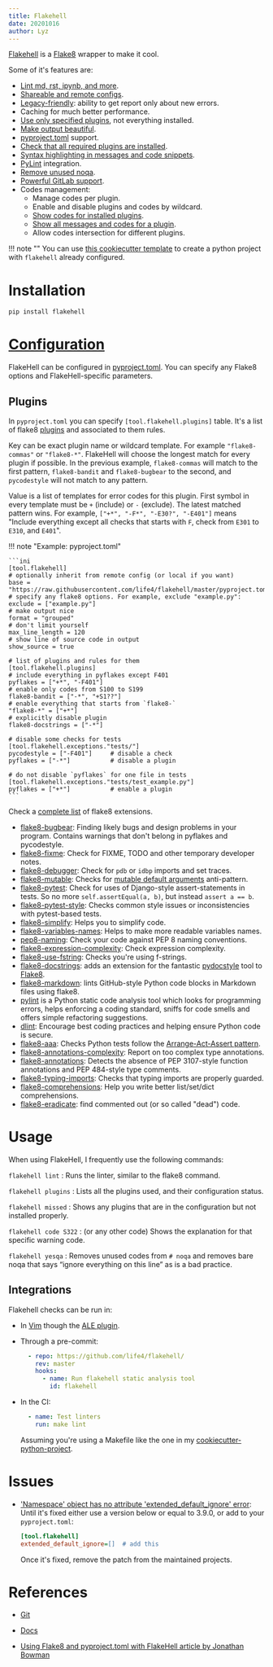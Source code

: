 ```yaml
---
title: Flakehell
date: 20201016
author: Lyz
---
```


[Flakehell](https://github.com/flakehell/flakehell) is a [Flake8](flake8.md) wrapper
to make it cool.

Some of it's features are:

* [Lint md, rst, ipynb, and
    more](https://flakehell.readthedocs.io/parsers.html).
* [Shareable and remote
    configs](https://flakehell.readthedocs.io/config.html#base).
* [Legacy-friendly](https://flakehell.readthedocs.io/commands/baseline.html):
    ability to get report only about new errors.
* Caching for much better performance.
* [Use only specified
    plugins](https://flakehell.readthedocs.io/config.html#plugins), not
    everything installed.
* [Make output beautiful](https://flakehell.readthedocs.io/formatters.html).
* [pyproject.toml](https://www.python.org/dev/peps/pep-0518/) support.
* [Check that all required plugins are
    installed](https://flakehell.readthedocs.io/commands/missed.html).
* [Syntax highlighting in messages and code
    snippets](https://flakehell.readthedocs.io/formatters.html#colored-with-source-code).
* [PyLint](https://github.com/PyCQA/pylint) integration.
* [Remove unused noqa](https://flakehell.readthedocs.io/commands/yesqa.html).
* [Powerful GitLab support](https://flakehell.readthedocs.io/formatters.html#gitlab).
* Codes management:
    * Manage codes per plugin.
    * Enable and disable plugins and codes by wildcard.
    * [Show codes for installed plugins](https://flakehell.readthedocs.io/commands/plugins.html).
    * [Show all messages and codes for a plugin](https://flakehell.readthedocs.io/commands/codes.html).
    * Allow codes intersection for different plugins.

!!! note ""
    You can use [this cookiecutter
    template](https://github.com/lyz-code/cookiecutter-python-project) to create
    a python project with `flakehell` already configured.

# Installation

```bash
pip install flakehell
```

# [Configuration](https://flakehell.readthedocs.io/config.html)

FlakeHell can be configured in
[pyproject.toml](https://www.python.org/dev/peps/pep-0518/). You can specify any
Flake8 options and FlakeHell-specific parameters.

## Plugins

In `pyproject.toml` you can specify `[tool.flakehell.plugins]` table. It's
a list of flake8 [plugins](https://flakehell.readthedocs.io/plugins.html) and
associated to them rules.

Key can be exact plugin name or wildcard template. For example `"flake8-commas"`
or `"flake8-*"`. FlakeHell will choose the longest match for every plugin if
possible. In the previous example, `flake8-commas` will match to the first
pattern, `flake8-bandit` and `flake8-bugbear` to the second, and `pycodestyle`
will not match to any pattern.

Value is a list of templates for error codes for this plugin. First symbol in
every template must be `+` (include) or `-` (exclude). The latest matched
pattern wins. For example, `["+*", "-F*", "-E30?", "-E401"]` means "Include
everything except all checks that starts with `F`, check from `E301` to `E310`,
and `E401`".

!!! note "Example: pyproject.toml"

    ```ini
    [tool.flakehell]
    # optionally inherit from remote config (or local if you want)
    base = "https://raw.githubusercontent.com/life4/flakehell/master/pyproject.toml"
    # specify any flake8 options. For example, exclude "example.py":
    exclude = ["example.py"]
    # make output nice
    format = "grouped"
    # don't limit yourself
    max_line_length = 120
    # show line of source code in output
    show_source = true

    # list of plugins and rules for them
    [tool.flakehell.plugins]
    # include everything in pyflakes except F401
    pyflakes = ["+*", "-F401"]
    # enable only codes from S100 to S199
    flake8-bandit = ["-*", "+S1??"]
    # enable everything that starts from `flake8-`
    "flake8-*" = ["+*"]
    # explicitly disable plugin
    flake8-docstrings = ["-*"]

    # disable some checks for tests
    [tool.flakehell.exceptions."tests/"]
    pycodestyle = ["-F401"]     # disable a check
    pyflakes = ["-*"]           # disable a plugin

    # do not disable `pyflakes` for one file in tests
    [tool.flakehell.exceptions."tests/test_example.py"]
    pyflakes = ["+*"]           # enable a plugin
    ```

Check a [complete
list](https://github.com/DmytroLitvinov/awesome-flake8-extensions) of flake8
extensions.

* [flake8-bugbear](https://github.com/PyCQA/flake8-bugbear): Finding likely bugs
    and design problems in your program. Contains warnings that don't belong in
    pyflakes and pycodestyle.
* [flake8-fixme](https://github.com/tommilligan/flake8-fixme): Check for FIXME,
    TODO and other temporary developer notes.
* [flake8-debugger](https://github.com/JBKahn/flake8-debugger): Check for
    `pdb` or `idbp` imports and set traces.
* [flake8-mutable](https://github.com/ebeweber/flake8-mutable): Checks for
    [mutable default
    arguments](python_anti_patterns.md#mutable-default-arguments) anti-pattern.
* [flake8-pytest](https://github.com/vikingco/flake8-pytest): Check for uses of
    Django-style assert-statements in tests. So no more `self.assertEqual(a, b)`,
    but instead `assert a == b`.
* [flake8-pytest-style](https://github.com/m-burst/flake8-pytest-style): Checks
    common style issues or inconsistencies with pytest-based tests.
* [flake8-simplify](https://github.com/MartinThoma/flake8-simplify): Helps you
    to simplify code.
* [flake8-variables-names](https://github.com/best-doctor/flake8-variables-names):
    Helps to make more readable variables names.
* [pep8-naming](https://github.com/PyCQA/pep8-naming): Check your code against
    PEP 8 naming conventions.
* [flake8-expression-complexity](https://github.com/best-doctor/flake8-expression-complexity):
    Check expression complexity.
* [flake8-use-fstring](https://github.com/MichaelKim0407/flake8-use-fstring):
    Checks you're using f-strings.
* [flake8-docstrings](https://gitlab.com/pycqa/flake8-docstrings): adds an
    extension for the fantastic
    [pydocstyle](https://github.com/pycqa/pydocstyle) tool to [Flake8](flake8.md).
* [flake8-markdown](https://github.com/johnfraney/flake8-markdown): lints
    GitHub-style Python code blocks in Markdown files using flake8.
* [pylint](https://github.com/PyCQA/pylint) is a Python static code analysis
    tool which looks for programming errors, helps enforcing a coding standard,
    sniffs for code smells and offers simple refactoring suggestions.
* [dlint](https://github.com/dlint-py/dlint): Encourage best coding practices
    and helping ensure Python code is secure.
* [flake8-aaa](https://github.com/jamescooke/flake8-aaa): Checks Python tests
    follow the [Arrange-Act-Assert
    pattern](https://github.com/jamescooke/flake8-aaa#what-is-the-arrange-act-assert-pattern).
* [flake8-annotations-complexity](https://github.com/best-doctor/flake8-annotations-complexity):
    Report on too complex type annotations.
* [flake8-annotations](https://github.com/sco1/flake8-annotations): Detects the
    absence of PEP 3107-style function annotations and PEP 484-style type
    comments.
* [flake8-typing-imports](https://github.com/asottile/flake8-typing-imports):
    Checks that typing imports are properly guarded.
* [flake8-comprehensions](https://github.com/adamchainz/flake8-comprehensions):
    Help you write better list/set/dict comprehensions.
* [flake8-eradicate](https://github.com/sobolevn/flake8-eradicate):  find
    commented out (or so called "dead") code.

# Usage

When using FlakeHell, I frequently use the following commands:

`flakehell lint`
: Runs the linter, similar to the flake8 command.

`flakehell plugins`
: Lists all the plugins used, and their configuration status.

`flakehell missed`
: Shows any plugins that are in the configuration but not installed properly.

`flakehell code S322`
: (or any other code) Shows the explanation for that specific warning code.

`flakehell yesqa`
: Removes unused codes from `# noqa` and removes bare noqa that says “ignore
    everything on this line” as is a bad practice.

## Integrations

Flakehell checks can be run in:

* In [Vim](vim.md) though the [ALE plugin](vim_plugins#flakehell).

* Through a pre-commit:

    ```yaml
      - repo: https://github.com/life4/flakehell/
        rev: master
        hooks:
          - name: Run flakehell static analysis tool
            id: flakehell
    ```

* In the CI:
    ```yaml
      - name: Test linters
        run: make lint
    ```

    Assuming you're using a Makefile like the one in my
    [cookiecutter-python-project](https://github.com/lyz-code/cookiecutter-python-project/).

# Issues

* ['Namespace' object has no attribute 'extended_default_ignore'
    error](https://github.com/flakehell/flakehell/issues/10#issuecomment-823512441):
    Until it's fixed either use a version below or equal to 3.9.0, or add to
    your `pyproject.toml`:

    ```ini
    [tool.flakehell]
    extended_default_ignore=[]  # add this
    ```

    Once it's fixed, remove the patch from the maintained projects.

# References

* [Git](https://github.com/flakehell/flakehell)
* [Docs](https://flakehell.readthedocs.io/)

* [Using Flake8 and pyproject.toml with FlakeHell article by Jonathan Bowman](https://dev.to/bowmanjd/using-flake8-and-pyproject-toml-with-flakehell-1cn1)
